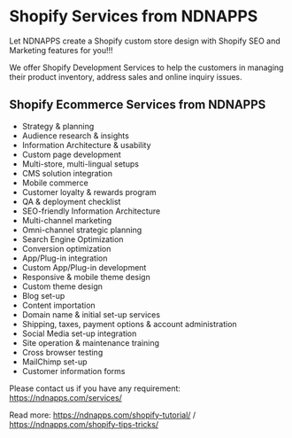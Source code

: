 # Shopify Services from NDNAPPS
Let NDNAPPS create a Shopify custom store design with Shopify SEO and Marketing features for you!!!

We offer Shopify Development Services to help the customers in managing their product inventory, address sales and online inquiry issues.

## Shopify Ecommerce Services from NDNAPPS

- Strategy & planning
- Audience research & insights
- Information Architecture & usability
- Custom page development
- Multi-store, multi-lingual setups
- CMS solution integration
- Mobile commerce
- Customer loyalty & rewards program
- QA & deployment checklist
- SEO-friendly Information Architecture
- Multi-channel marketing
- Omni-channel strategic planning
- Search Engine Optimization
- Conversion optimization
- App/Plug-in integration
- Custom App/Plug-in development
- Responsive & mobile theme design
- Custom theme design
- Blog set-up
- Content importation
- Domain name & initial set-up services
- Shipping, taxes, payment options & account administration
- Social Media set-up integration
- Site operation & maintenance training
- Cross browser testing
- MailChimp set-up
- Customer information forms

Please contact us if you have any requirement: https://ndnapps.com/services/

Read more: https://ndnapps.com/shopify-tutorial/ / https://ndnapps.com/shopify-tips-tricks/
